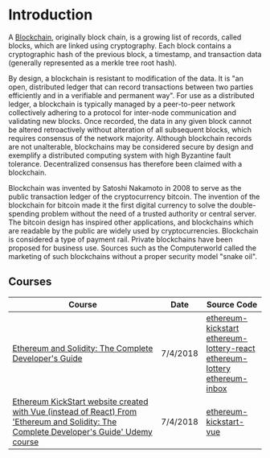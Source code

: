 # Introduction
A [Blockchain](https://en.wikipedia.org/wiki/Blockchain), originally block chain, is a growing list of records, called blocks, which are linked using cryptography. Each block contains a cryptographic hash of the previous block, a timestamp, and transaction data (generally represented as a merkle tree root hash).

By design, a blockchain is resistant to modification of the data. It is "an open, distributed ledger that can record transactions between two parties efficiently and in a verifiable and permanent way". For use as a distributed ledger, a blockchain is typically managed by a peer-to-peer network collectively adhering to a protocol for inter-node communication and validating new blocks. Once recorded, the data in any given block cannot be altered retroactively without alteration of all subsequent blocks, which requires consensus of the network majority. Although blockchain records are not unalterable, blockchains may be considered secure by design and exemplify a distributed computing system with high Byzantine fault tolerance. Decentralized consensus has therefore been claimed with a blockchain.

Blockchain was invented by Satoshi Nakamoto in 2008 to serve as the public transaction ledger of the cryptocurrency bitcoin. The invention of the blockchain for bitcoin made it the first digital currency to solve the double-spending problem without the need of a trusted authority or central server. The bitcoin design has inspired other applications, and blockchains which are readable by the public are widely used by cryptocurrencies. Blockchain is considered a type of payment rail. Private blockchains have been proposed for business use. Sources such as the Computerworld called the marketing of such blockchains without a proper security model "snake oil".

## Courses
| Course                                                                                                                                         | Date               | Source Code                                                                                         |
| ----------------------------------------------------------------------------------------------------------------------------------------------- | ------------------- | --------------------------------------------------------------------------------------------------- |
| [Ethereum and Solidity: The Complete Developer's Guide](blockchain-ethereum-kickstart.md)| 7/4/2018 | [ethereum-kickstart](https://github.com/peelmicro/ethereum-kickstart)<br>[ethereum-lottery-react](https://github.com/peelmicro/ethereum-lottery-react)<br>[ethereum-lottery](https://github.com/peelmicro/ethereum-lottery)<br>[ethereum-inbox](https://github.com/peelmicro/ethereum-inbox)|
| [Ethereum KickStart website created with Vue (instead of React) From 'Ethereum and Solidity: The Complete Developer's Guide' Udemy course](/projects/ethereum-kickstart-vue.md)| 7/4/2018 | [ethereum-kickstart-vue](https://github.com/peelmicro/ethereum-kickstart-vue)|
